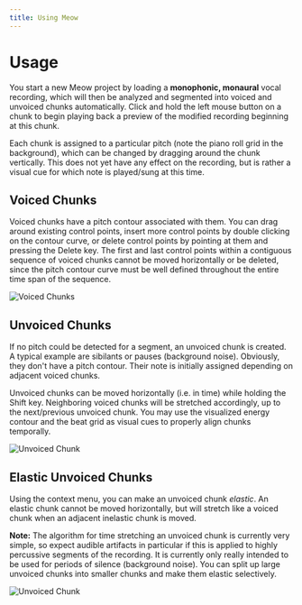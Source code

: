 ```yaml
---
title: Using Meow
---
```

# Usage
You start a new Meow project by loading a **monophonic, monaural** vocal recording, which will then
be analyzed and segmented into voiced and unvoiced chunks automatically.
Click and hold the left mouse button on a chunk to begin playing back a preview of the modified recording
beginning at this chunk.

Each chunk is assigned to a particular pitch (note the piano roll grid in the background), which can be
changed by dragging around the chunk vertically. This does not yet have any effect on the recording,
but is rather a visual cue for which note is played/sung at this time.

## Voiced Chunks
Voiced chunks have a pitch contour associated with them. You can drag around existing control points,
insert more control points by double clicking on the contour curve, or delete control points by pointing
at them and pressing the Delete key. The first and last control points within a contiguous sequence
of voiced chunks cannot be moved horizontally or be deleted, since the pitch contour curve must be well
defined throughout the entire time span of the sequence.

![Voiced Chunks](/assets/voicedchunks.png)

## Unvoiced Chunks
If no pitch could be detected for a segment, an unvoiced chunk is created. A typical example are
sibilants or pauses (background noise). Obviously, they don't have a pitch contour. Their note is
initially assigned depending on adjacent voiced chunks.

Unvoiced chunks can be moved horizontally (i.e. in time) while holding the Shift key. Neighboring
voiced chunks will be stretched accordingly, up to the next/previous unvoiced chunk.
You may use the visualized energy contour and the beat grid as visual cues to properly align chunks temporally.

![Unvoiced Chunk](/assets/unvoicedchunk.png)

## Elastic Unvoiced Chunks
Using the context menu, you can make an unvoiced chunk _elastic_. An elastic chunk cannot be moved
horizontally, but will stretch like a voiced chunk when an adjacent inelastic chunk is moved.

**Note:** The algorithm for time stretching an unvoiced chunk is currently very simple, so expect
audible artifacts in particular if this is applied to highly percussive segments of the recording.
It is currently only really intended to be used for periods of silence (background noise). You can split
up large unvoiced chunks into smaller chunks and make them elastic selectively.

![Unvoiced Chunk](/assets/elasticcontextmenu.png)
